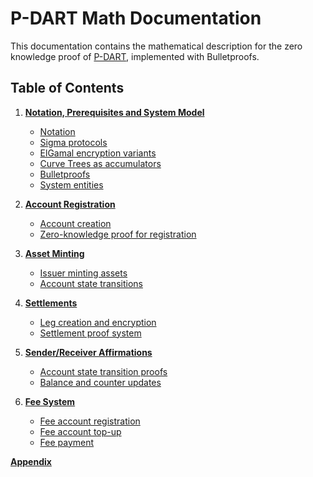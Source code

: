 # P-DART Math Documentation

This documentation contains the mathematical description for the zero knowledge proof of [P-DART](https://assets.polymesh.network/P-DART-v1.pdf), implemented with Bulletproofs.

## Table of Contents

1. **[Notation, Prerequisites and System Model](notation/index.html)**
   - [Notation](notation/index.html#notation)
   - [Sigma protocols](notation/index.html#sigma-protocol)
   - [ElGamal encryption variants](notation/index.html#elgamal-and-its-variations)
   - [Curve Trees as accumulators](notation/index.html#curve-trees)
   - [Bulletproofs](notation/index.html#bulletproofs)
   - [System entities](notation/index.html#system-model)

2. **[Account Registration](account_registration/index.html)**
   - [Account creation](account_registration/index.html#account-registration)
   - [Zero-knowledge proof for registration](account_registration/index.html#protocol)

3. **[Asset Minting](asset_minting/index.html)**
   - [Issuer minting assets](asset_minting/index.html#asset-minting)
   - [Account state transitions](asset_minting/index.html#protocol)

4. **[Settlements](settlements/index.html)**
   - [Leg creation and encryption](settlements/index.html#leg)
   - [Settlement proof system](settlements/index.html#leg-creation-proof)

5. **[Sender/Receiver Affirmations](affirmations/index.html)**
   - [Account state transition proofs](affirmations/index.html#affirmations)
   - [Balance and counter updates](affirmations/index.html#protocol)

6. **[Fee System](fee_system/index.html)**
   - [Fee account registration](fee_system/index.html#account-registration)
   - [Fee account top-up](fee_system/index.html#account-top-up)
   - [Fee payment](fee_system/index.html#fee-payment)

**[Appendix](appendix/index.html)**
